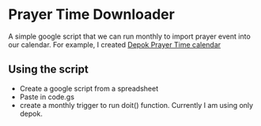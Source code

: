 # Prayer Time Downloader
A simple google script that we can run monthly to import prayer event into our calendar. For example, I created [Depok Prayer Time calendar](https://calendar.google.com/calendar/embed?src=3920m3j4gild5p57e4trukkcvo%40group.calendar.google.com&ctz=Asia%2FJakarta)

## Using the script
- Create a google script from a spreadsheet
- Paste in code.gs
- create a monthly trigger to run doit() function. Currently I am using only depok.
